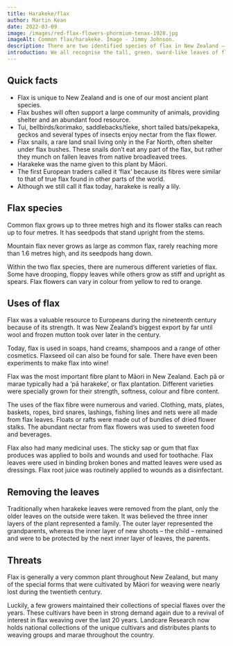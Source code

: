 ```yaml
---
title: Harakeke/flax
author: Martin Kean
date: 2022-03-09
image: /images/red-flax-flowers-phormium-tenax-1920.jpg
imageAlt: Common flax/harakeke. Image - Jimmy Johnson.
description: There are two identified species of flax in New Zealand — common flax (harakeke) and mountain flax (wharariki).
introduction: We all recognise the tall, green, sword-like leaves of flax that can be found growing throughout New Zealand. Common flax is found throughout the country, especially in wet areas, while mountain flax is found both at higher altitudes and along exposed coastlines.
---
```


## Quick facts

- Flax is unique to New Zealand and is one of our most ancient plant species. 
- Flax bushes will often support a large community of animals, providing shelter and an abundant food resource. 
- Tui, bellbirds/korimako, saddlebacks/tīeke, short tailed bats/pekapeka, geckos and several types of insects enjoy nectar from the flax flower.
- Flax snails, a rare land snail living only in the Far North, often shelter under flax bushes. These snails don’t eat any part of the flax, but rather they munch on fallen leaves from native broadleaved trees.
- Harakeke was the name given to this plant by Māori. 
- The first European traders called it ‘flax’ because its fibres were similar to that of true flax found in other parts of the world.
- Although we still call it flax today, harakeke is really a lily. 

## Flax species

Common flax grows up to three metres high and its flower stalks can reach up to four metres. It has seedpods that stand upright from the stems.

Mountain flax never grows as large as common flax, rarely reaching more than 1.6 metres high, and its seedpods hang down.

Within the two flax species, there are numerous different varieties of flax. Some have drooping, floppy leaves while others grow as stiff and upright as spears. Flax flowers can vary in colour from yellow to red to orange.

## Uses of flax

Flax was a valuable resource to Europeans during the nineteenth century because of its strength. It was New Zealand’s biggest export by far until wool and frozen mutton took over later in the century.

Today, flax is used in soaps, hand creams, shampoos and a range of other cosmetics. Flaxseed oil can also be found for sale. There have even been experiments to make flax into wine!

Flax was the most important fibre plant to Māori in New Zealand. Each pā or marae typically had a ‘pā harakeke’, or flax plantation. Different varieties were specially grown for their strength, softness, colour and fibre content.

The uses of the flax fibre were numerous and varied. Clothing, mats, plates, baskets, ropes, bird snares, lashings, fishing lines and nets were all made from flax leaves. Floats or rafts were made out of bundles of dried flower stalks. The abundant nectar from flax flowers was used to sweeten food and beverages.

Flax also had many medicinal uses. The sticky sap or gum that flax produces was applied to boils and wounds and used for toothache. Flax leaves were used in binding broken bones and matted leaves were used as dressings. Flax root juice was routinely applied to wounds as a disinfectant.

## Removing the leaves

Traditionally when harakeke leaves were removed from the plant, only the older leaves on the outside were taken. It was believed the three inner layers of the plant represented a family. The outer layer represented the grandparents, whereas the inner layer of new shoots – the child – remained and were to be protected by the next inner layer of leaves, the parents.

## Threats

Flax is generally a very common plant throughout New Zealand, but many of the special forms that were cultivated by Māori for weaving were nearly lost during the twentieth century.

Luckily, a few growers maintained their collections of special flaxes over the years. These cultivars have been in strong demand again due to a revival of interest in flax weaving over the last 20 years. Landcare Research now holds national collections of the unique cultivars and distributes plants to weaving groups and marae throughout the country.